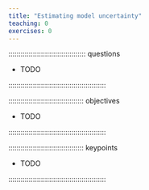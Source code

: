 ```yaml
---
title: "Estimating model uncertainty"
teaching: 0
exercises: 0
---
```


:::::::::::::::::::::::::::::::::::::: questions 

- TODO

::::::::::::::::::::::::::::::::::::::::::::::::

::::::::::::::::::::::::::::::::::::: objectives

- TODO

::::::::::::::::::::::::::::::::::::::::::::::::

::::::::::::::::::::::::::::::::::::: keypoints 

- TODO

::::::::::::::::::::::::::::::::::::::::::::::::

